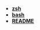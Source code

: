 * [**zsh**](/System%20Release/Linux/tools/shell/zsh/_navbar)  
* [**bash**](/System%20Release/Linux/tools/shell/bash/_navbar)  
* [**README**](/System%20Release/Linux/tools/shell/README.md)  
